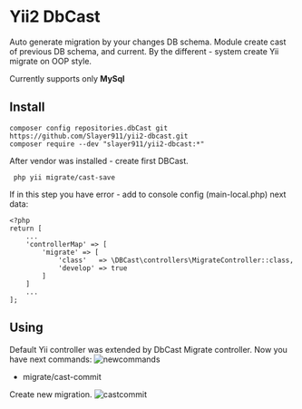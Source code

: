 Yii2 DbCast
=================
Auto generate migration by your changes DB schema.
Module create cast of previous DB schema, and current. By the different - 
system create Yii migrate on OOP style.

Currently supports only **MySql**

Install
-------
```
composer config repositories.dbCast git https://github.com/Slayer911/yii2-dbcast.git
composer require --dev "slayer911/yii2-dbcast:*"
```
After vendor was installed - create first DBCast.
```
 php yii migrate/cast-save
```
If in this step you have error - add to console config (main-local.php) next data:
```$xslt
<?php
return [
    ...
    'controllerMap' => [
        'migrate' => [
            'class'   => \DBCast\controllers\MigrateController::class,
            'develop' => true
        ]
    ]
    ...
];

```


Using
------
Default Yii controller was extended by DbCast Migrate controller.
Now you have next commands:
![newcommands](https://user-images.githubusercontent.com/9704032/28248769-cc5c1cc4-6a52-11e7-825c-a1ff07e44eeb.jpg)
* migrate/cast-commit

Create new migration.
![castcommit](https://user-images.githubusercontent.com/9704032/28248770-cc5d09b8-6a52-11e7-9575-52d18ee98aab.jpg) 
